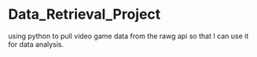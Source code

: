 # Data_Retrieval_Project
using python to pull video game data from the rawg api so that I can use it for data analysis.
